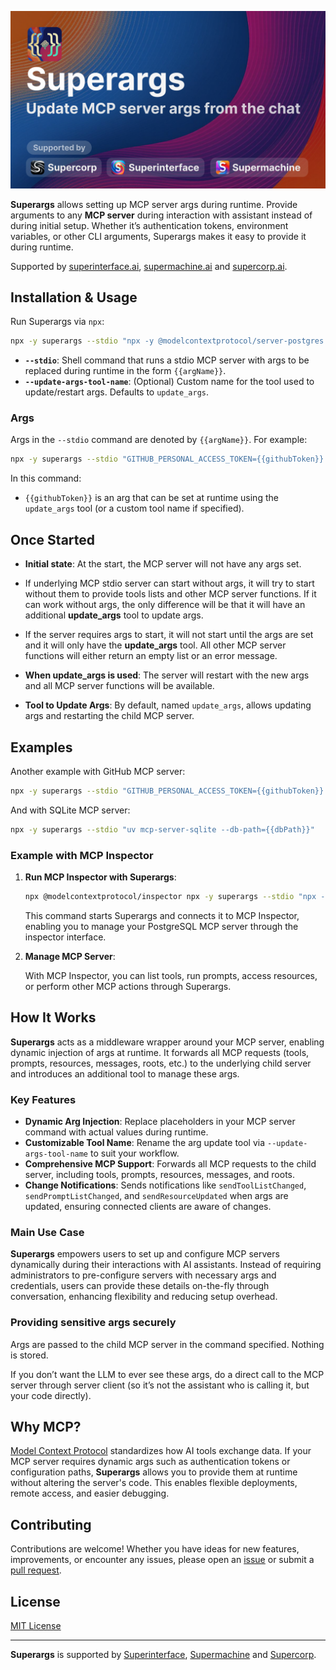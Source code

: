 ![Superargs: Update MCP server args from the chat](https://raw.githubusercontent.com/supercorp-ai/superargs/main/superargs.png)

**Superargs** allows setting up MCP server args during runtime.
Provide arguments to any **MCP server** during interaction with assistant instead of during initial setup.
Whether it’s authentication tokens, environment variables, or other CLI arguments, Superargs makes it easy to provide it during runtime.

Supported by [superinterface.ai](https://superinterface.ai), [supermachine.ai](https://supermachine.ai) and [supercorp.ai](https://supercorp.ai).

## Installation & Usage

Run Superargs via `npx`:

```bash
npx -y superargs --stdio "npx -y @modelcontextprotocol/server-postgres {{databaseUrl}}"
```

- **`--stdio`**: Shell command that runs a stdio MCP server with args to be replaced during runtime in the form `{{argName}}`.
- **`--update-args-tool-name`**: (Optional) Custom name for the tool used to update/restart args. Defaults to `update_args`.

### Args

Args in the `--stdio` command are denoted by `{{argName}}`. For example:

```bash
npx -y superargs --stdio "GITHUB_PERSONAL_ACCESS_TOKEN={{githubToken}} npx -y @modelcontextprotocol/server-github"
```

In this command:
- `{{githubToken}}` is an arg that can be set at runtime using the `update_args` tool (or a custom tool name if specified).

## Once Started

- **Initial state**: At the start, the MCP server will not have any args set.

- If underlying MCP stdio server can start without args, it will try to start without them to provide tools lists and other MCP server functions.
If it can work without args, the only difference will be that it will have an additional **update_args** tool to update args.

- If the server requires args to start, it will not start until the args are set and it will only have the **update_args** tool.
All other MCP server functions will either return an empty list or an error message.

- **When update_args is used**: The server will restart with the new args and all MCP server functions will be available.

- **Tool to Update Args**: By default, named `update_args`, allows updating args and restarting the child MCP server.

## Examples

Another example with GitHub MCP server:

```bash
npx -y superargs --stdio "GITHUB_PERSONAL_ACCESS_TOKEN={{githubToken}} npx -y @modelcontextprotocol/server-github"
```

And with SQLite MCP server:

```bash
npx -y superargs --stdio "uv mcp-server-sqlite --db-path={{dbPath}}"
```

### Example with MCP Inspector

1. **Run MCP Inspector with Superargs**:

    ```bash
    npx @modelcontextprotocol/inspector npx -y superargs --stdio "npx -y @modelcontextprotocol/server-postgres {{databaseUrl}}"
    ```

    This command starts Superargs and connects it to MCP Inspector, enabling you to manage your PostgreSQL MCP server through the inspector interface.

2. **Manage MCP Server**:

    With MCP Inspector, you can list tools, run prompts, access resources, or perform other MCP actions through Superargs.

## How It Works

**Superargs** acts as a middleware wrapper around your MCP server, enabling dynamic injection of args at runtime. It forwards all MCP requests (tools, prompts, resources, messages, roots, etc.) to the underlying child server and introduces an additional tool to manage these args.

### Key Features

- **Dynamic Arg Injection**: Replace placeholders in your MCP server command with actual values during runtime.
- **Customizable Tool Name**: Rename the arg update tool via `--update-args-tool-name` to suit your workflow.
- **Comprehensive MCP Support**: Forwards all MCP requests to the child server, including tools, prompts, resources, messages, and roots.
- **Change Notifications**: Sends notifications like `sendToolListChanged`, `sendPromptListChanged`, and `sendResourceUpdated` when args are updated, ensuring connected clients are aware of changes.

### Main Use Case

**Superargs** empowers users to set up and configure MCP servers dynamically during their interactions with AI assistants.
Instead of requiring administrators to pre-configure servers with necessary args and credentials, users can provide these details on-the-fly through conversation, enhancing flexibility and reducing setup overhead.

### Providing sensitive args securely

Args are passed to the child MCP server in the command specified. Nothing is stored.

If you don’t want the LLM to ever see these args, do a direct call to the MCP server through server client (so it’s not the assistant who is calling it, but your code directly).

## Why MCP?

[Model Context Protocol](https://modelcontextprotocol.io/) standardizes how AI tools exchange data. If your MCP server requires dynamic args such as authentication tokens or configuration paths, **Superargs** allows you to provide them at runtime without altering the server's code. This enables flexible deployments, remote access, and easier debugging.

## Contributing

Contributions are welcome! Whether you have ideas for new features, improvements, or encounter any issues, please open an [issue](https://github.com/supercorp-ai/superargs/issues) or submit a [pull request](https://github.com/supercorp-ai/superarg/pulls).

## License

[MIT License](./LICENSE)

---

**Superargs** is supported by [Superinterface](https://superinterface.ai), [Supermachine](https://supermachine.ai) and [Supercorp](https://supercorp.ai).
